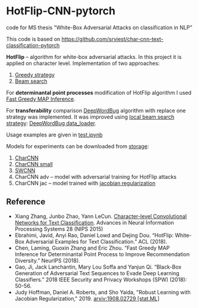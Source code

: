 # HotFlip-CNN-pytorch
code for MS thesis "White-Box Adversarial Attacks on classification in NLP"

This code is based on https://github.com/srviest/char-cnn-text-classification-pytorch

**HotFlip** – algorithm for white-box adversarial attacks. In this project it is applied on character level. 
Implementation of two approaches:
1. [Greedy strategy](https://github.com/Fadeich/HotFlip-CNN-pytorch/blob/master/data_loader_hotflip_greedy.py)
2. [Beam search](https://github.com/Fadeich/HotFlip-CNN-pytorch/blob/master/data_loader_hotflip_beam.py)

For **determinantal point processes** modification of HotFlip algorithm I used [Fast Greedy MAP Inference](https://github.com/laming-chen/fast-map-dpp).

For **transferability** comparison [DeepWordBug](https://github.com/QData/deepWordBug) algorithm with replace one strategy was implemented. 
It was improved using [local beam search strategy](https://github.com/Fadeich/HotFlip-CNN-pytorch/blob/master/locality_property_beam.ipynb): [DeepWordBug data_loader](https://github.com/Fadeich/HotFlip-CNN-pytorch/blob/master/data_loader_deepwordbug.py). 

Usage examples are given in [test.ipynb](https://github.com/Fadeich/HotFlip-CNN-pytorch/blob/master/test.ipynb)

Models for experiments can be downloaded from [storage](https://yadi.sk/d/3IyeSiPqk5b8XA):
1. [CharCNN](https://github.com/srviest/char-cnn-text-classification-pytorch/blob/master/model.py)
2. [CharCNN small](https://github.com/Fadeich/HotFlip-CNN-pytorch/blob/master/model_small.py)
3. [SWCNN](https://github.com/doxawang/char-cnn-text-classification-pytorch/blob/master/model/SWCNN.py)
4. CharCNN adv – model with adversarial training for HotFlip attacks
5. CharCNN jac – model trained with [jacobian regularization](https://github.com/facebookresearch/jacobian_regularizer)

## Reference
* Xiang Zhang, Junbo Zhao, Yann LeCun. [Character-level Convolutional Networks for Text Classification](http://arxiv.org/abs/1509.01626). Advances in Neural Information Processing Systems 28 (NIPS 2015)
* Ebrahimi, Javid, Anyi Rao, Daniel Lowd and Dejing Dou. “HotFlip: White-Box Adversarial Examples for Text Classification.” ACL (2018).
* Chen, Laming, Guoxin Zhang and Eric Zhou. “Fast Greedy MAP Inference for Determinantal Point Process to Improve Recommendation Diversity.” NeurIPS (2018).
* Gao, Ji, Jack Lanchantin, Mary Lou Soffa and Yanjun Qi. “Black-Box Generation of Adversarial Text Sequences to Evade Deep Learning Classifiers.” 2018 IEEE Security and Privacy Workshops (SPW) (2018): 50-56.
* Judy Hoffman, Daniel A. Roberts, and Sho Yaida, "Robust Learning with Jacobian Regularization," 2019. [arxiv:1908.02729 [stat.ML]](https://arxiv.org/abs/1908.02729)
